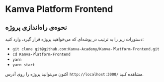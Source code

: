 # Kamva Platform Frontend

## نحوه‌ی راه‌اندازی پروژه
دستورات زیر را به ترتیب در پوشه‌ای که می‌خواهید پروژه قرار گیرد، وارد کنید:

- `git clone git@github.com:Kamva-Academy/Kamva-Platform-Frontend.git`
- `cd Kamva-Platform-Frontend`
- `yarn`
- `yarn start`

اکنون می‌توانید پروژه را روی آدرس `http://localhost:3000/` مشاهده کنید.

